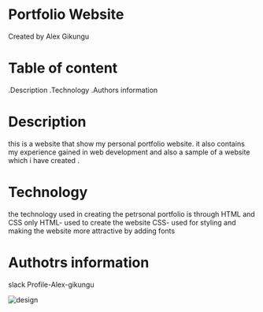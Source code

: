 # Portfolio Website
 
 Created by Alex Gikungu 
 # Table of content
 .Description
 .Technology 
 .Authors information
 # Description
 this is a website that show my personal portfolio website.
 it also contains my experience gained in web development and also a sample of a website which i have created .
 # Technology
  the technology used in creating the petrsonal portfolio is through HTML and CSS only 
 HTML- used to create the website 
 CSS- used for styling and making the website more attractive by adding fonts 
 
 # Authotrs information
 slack Profile-Alex-gikungu
 
![design](https://user-images.githubusercontent.com/132661609/236745611-26d78835-2757-48b9-8ff1-8884b9218297.jpeg)

